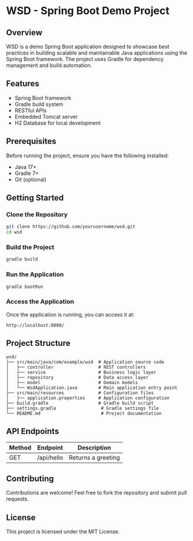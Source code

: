 # WSD - Spring Boot Demo Project

## Overview

WSD is a demo Spring Boot application designed to showcase best practices in building scalable and maintainable Java applications using the Spring Boot framework. The project uses Gradle for dependency management and build automation.

## Features

- Spring Boot framework
- Gradle build system
- RESTful APIs
- Embedded Tomcat server
- H2 Database for local development

## Prerequisites

Before running the project, ensure you have the following installed:

- Java 17+
- Gradle 7+
- Git (optional)

## Getting Started

### Clone the Repository

```sh
git clone https://github.com/yourusername/wsd.git
cd wsd
```

### Build the Project

```sh
gradle build
```

### Run the Application

```sh
gradle bootRun
```

### Access the Application

Once the application is running, you can access it at:

```
http://localhost:8080/
```

## Project Structure

```
wsd/
├── src/main/java/com/example/wsd  # Application source code
│   ├── controller                 # REST controllers
│   ├── service                    # Business logic layer
│   ├── repository                 # Data access layer
│   ├── model                      # Domain models
│   └── WsdApplication.java        # Main application entry point
├── src/main/resources             # Configuration files
│   ├── application.properties     # Application configuration
├── build.gradle                   # Gradle build script
├── settings.gradle                 # Gradle settings file
└── README.md                       # Project documentation
```

## API Endpoints

| Method | Endpoint   | Description        |
| ------ | ---------- | ------------------ |
| GET    | /api/hello | Returns a greeting |

## Contributing

Contributions are welcome! Feel free to fork the repository and submit pull requests.

## License

This project is licensed under the MIT License.
